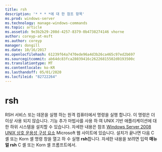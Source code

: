 ```yaml
---
title: rsh
description: '* * * *에 대 한 참조 항목'
ms.prod: windows-server
ms.technology: manage-windows-commands
ms.topic: article
ms.assetid: 9e3b2b29-208d-4257-8379-0b4738274146 vhorne
author: coreyp-at-msft
ms.author: coreyp
manager: dongill
ms.date: 10/16/2017
ms.openlocfilehash: 61239f64a7470ede96a4d3b26ca465c97ed2b697
ms.sourcegitcommit: ab64dc83fca28039416c26226815502d0193500c
ms.translationtype: MT
ms.contentlocale: ko-KR
ms.lasthandoff: 05/01/2020
ms.locfileid: "82722264"
---
```

# <a name="rsh"></a>rsh



RSH 서비스 또는 데몬을 실행 하는 원격 컴퓨터에서 명령을 실행 합니다. 이 명령은 더 이상 사용 되지 않습니다. 기능 추가 마법사를 사용 하 여 UNIX 기반 애플리케이션에 대 한 하위 시스템을 설치할 수 있습니다. 자세한 내용은 참조 [Windows Server 2008 UNIX 상호 운용성 구성 요소](https://go.microsoft.com/fwlink/?LinkId=191835) Microsoft 웹 사이트에 있습니다. 설치가 끝나면 다음 C 셸 또는 Korn 셸 명령 창을 열고 하 수 실행 **rsh**합니다. 자세한 내용을 보려면 입력 **매뉴얼 rsh** C 셸 또는 Korn 셸 프롬프트에서.